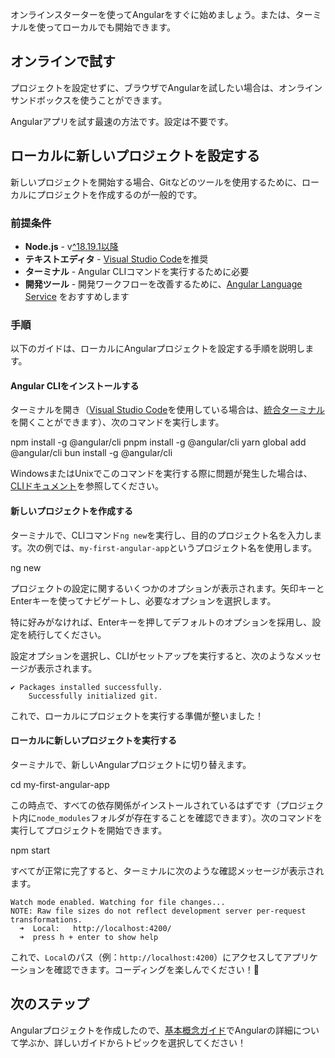 <docs-decorative-header title="インストール" imgSrc="adev/src/assets/images/what_is_angular.svg"> <!-- markdownlint-disable-line -->
</docs-decorative-header>

オンラインスターターを使ってAngularをすぐに始めましょう。または、ターミナルを使ってローカルでも開始できます。

## オンラインで試す

プロジェクトを設定せずに、ブラウザでAngularを試したい場合は、オンラインサンドボックスを使うことができます。

<docs-card-container>
  <docs-card title="" href="/playground" link="Playgroundを開く">
  Angularアプリを試す最速の方法です。設定は不要です。
  </docs-card>
</docs-card-container>

## ローカルに新しいプロジェクトを設定する

新しいプロジェクトを開始する場合、Gitなどのツールを使用するために、ローカルにプロジェクトを作成するのが一般的です。

### 前提条件

- **Node.js** - v[^18.19.1以降](/reference/versions)
- **テキストエディタ** - [Visual Studio Code](https://code.visualstudio.com/)を推奨
- **ターミナル** - Angular CLIコマンドを実行するために必要
- **開発ツール** - 開発ワークフローを改善するために、[Angular Language Service](/tools/language-service) をおすすめします

### 手順

以下のガイドは、ローカルにAngularプロジェクトを設定する手順を説明します。

#### Angular CLIをインストールする

ターミナルを開き（[Visual Studio Code](https://code.visualstudio.com/)を使用している場合は、[統合ターミナル](https://code.visualstudio.com/docs/editor/integrated-terminal)を開くことができます）、次のコマンドを実行します。

<docs-code-multifile>
  <docs-code
    header="npm"
    >
    npm install -g @angular/cli
    </docs-code>
  <docs-code
    header="pnpm"
    >
    pnpm install -g @angular/cli
    </docs-code>
  <docs-code
    header="yarn"
    >
    yarn global add @angular/cli
    </docs-code>
  <docs-code
    header="bun"
    >
    bun install -g @angular/cli
    </docs-code>

</docs-code-multifile>

WindowsまたはUnixでこのコマンドを実行する際に問題が発生した場合は、[CLIドキュメント](/tools/cli/setup-local#install-the-angular-cli)を参照してください。

#### 新しいプロジェクトを作成する

ターミナルで、CLIコマンド`ng new`を実行し、目的のプロジェクト名を入力します。次の例では、`my-first-angular-app`というプロジェクト名を使用します。

<docs-code language="shell">

ng new <project-name>

</docs-code>

プロジェクトの設定に関するいくつかのオプションが表示されます。矢印キーとEnterキーを使ってナビゲートし、必要なオプションを選択します。

特に好みがなければ、Enterキーを押してデフォルトのオプションを採用し、設定を続行してください。

設定オプションを選択し、CLIがセットアップを実行すると、次のようなメッセージが表示されます。

```shell
✔ Packages installed successfully.
    Successfully initialized git.
```

これで、ローカルにプロジェクトを実行する準備が整いました！

#### ローカルに新しいプロジェクトを実行する

ターミナルで、新しいAngularプロジェクトに切り替えます。

<docs-code language="shell">

cd my-first-angular-app

</docs-code>

この時点で、すべての依存関係がインストールされているはずです（プロジェクト内に`node_modules`フォルダが存在することを確認できます）。次のコマンドを実行してプロジェクトを開始できます。

<docs-code language="shell">

npm start

</docs-code>

すべてが正常に完了すると、ターミナルに次のような確認メッセージが表示されます。

```shell
Watch mode enabled. Watching for file changes...
NOTE: Raw file sizes do not reflect development server per-request transformations.
  ➜  Local:   http://localhost:4200/
  ➜  press h + enter to show help
```

これで、`Local`のパス（例：`http://localhost:4200`）にアクセスしてアプリケーションを確認できます。コーディングを楽しんでください！🎉

## 次のステップ

Angularプロジェクトを作成したので、[基本概念ガイド](/essentials)でAngularの詳細について学ぶか、詳しいガイドからトピックを選択してください！
